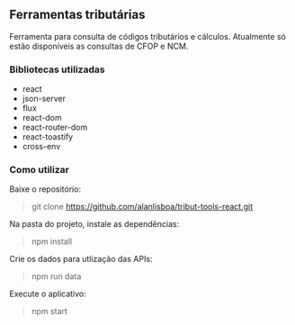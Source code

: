 ## Ferramentas tributárias

Ferramenta para consulta de códigos tributários e cálculos. Atualmente só estão disponíveis as consultas de CFOP e NCM.

### Bibliotecas utilizadas

- react
- json-server
- flux
- react-dom
- react-router-dom
- react-toastify
- cross-env

### Como utilizar

Baixe o repositório:

> git clone https://github.com/alanlisboa/tribut-tools-react.git

Na pasta do projeto, instale as dependências:

> npm install

Crie os dados para utlização das APIs:

> npm run data

Execute o aplicativo:

> npm start
